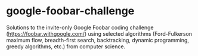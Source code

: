 # google-foobar-challenge

Solutions to the invite-only Google Foobar coding challenge (https://foobar.withgoogle.com/) using selected algorithms (Ford-Fulkerson maximum flow, breadth-first search, backtracking, dynamic programming, greedy algorithms, etc.) from computer science.
